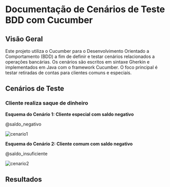 # Documentação de Cenários de Teste BDD com Cucumber
## Visão Geral
Este projeto utiliza o Cucumber para o Desenvolvimento Orientado a Comportamento (BDD) a fim de definir e testar cenários relacionados a operações bancárias. Os cenários são escritos em sintaxe Gherkin e implementados em Java com o framework Cucumber. O foco principal é testar retiradas de contas para clientes comuns e especiais.

## Cenários de Teste
### Cliente realiza saque de dinheiro 

**Esquema do Cenário 1: Cliente especial com saldo negativo**

@saldo_negativo

![cenario1](https://github.com/luixsilva/BDD/assets/113793929/aca82b89-59fa-4894-9301-0d49c3f6b04f)


**Esquema do Cenário 2: Cliente comum com saldo negativo**

@saldo_insuficiente

![cenario2](https://github.com/luixsilva/BDD/assets/113793929/5f89aa8c-3582-4e46-abf4-b7c606bd4222)

## Resultados
